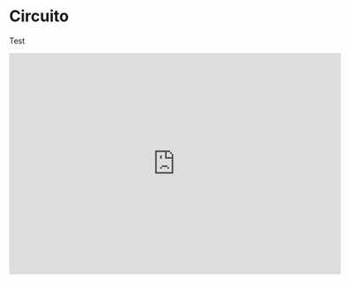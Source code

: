 # Circuito
Test

<iframe src="https://www.falstad.com/circuit/circuitjs.html" width="600" height="400" frameborder="0"></iframe>
